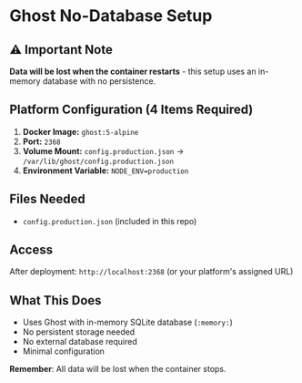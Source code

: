 # Ghost No-Database Setup

## ⚠️ Important Note
**Data will be lost when the container restarts** - this setup uses an in-memory database with no persistence.

## Platform Configuration (4 Items Required)

1. **Docker Image:** `ghost:5-alpine`
2. **Port:** `2368`
3. **Volume Mount:** `config.production.json` → `/var/lib/ghost/config.production.json`
4. **Environment Variable:** `NODE_ENV=production`

## Files Needed
- `config.production.json` (included in this repo)

## Access
After deployment: `http://localhost:2368` (or your platform's assigned URL)

## What This Does
- Uses Ghost with in-memory SQLite database (`:memory:`)
- No persistent storage needed
- No external database required
- Minimal configuration

**Remember**: All data will be lost when the container stops.